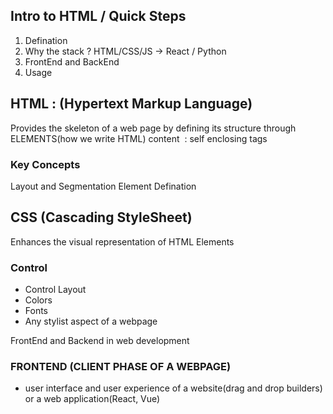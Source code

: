 ## Intro to HTML / Quick Steps 
1. Defination 
2. Why the stack ? HTML/CSS/JS -> React / Python 
3. FrontEnd and BackEnd 
4. Usage 


## HTML : (Hypertext Markup Language) 
Provides the skeleton of a web page by defining its structure through ELEMENTS(how we write HTML)
<elementname>content</elementname>
<img/> : self enclosing tags 

### Key Concepts 
Layout and Segmentation 
Element Defination

## CSS (Cascading StyleSheet)
Enhances the visual representation of HTML Elements

### Control 
- Control Layout 
- Colors 
- Fonts 
- Any stylist aspect of a webpage 

FrontEnd and Backend in web development
### FRONTEND (CLIENT PHASE OF A WEBPAGE)
- user interface and user experience of a website(drag and drop builders) or a web application(React, Vue)
